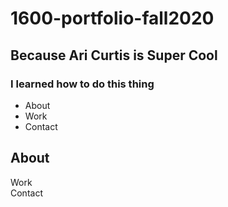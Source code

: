# 1600-portfolio-fall2020
## Because Ari Curtis is Super Cool
### I learned how to do this thing
  
  <link rel="stylesheet" href="styles.css">

  <nav>
  <ul>
  <li>About</li>
  <li>Work</li>
  <li>Contact</li>
  </ul>
  </nav>
  <section id="welcome-section">
  <h1>About</h1>
  </section>
  <section>Work</section>
  <section>Contact</section>

    
